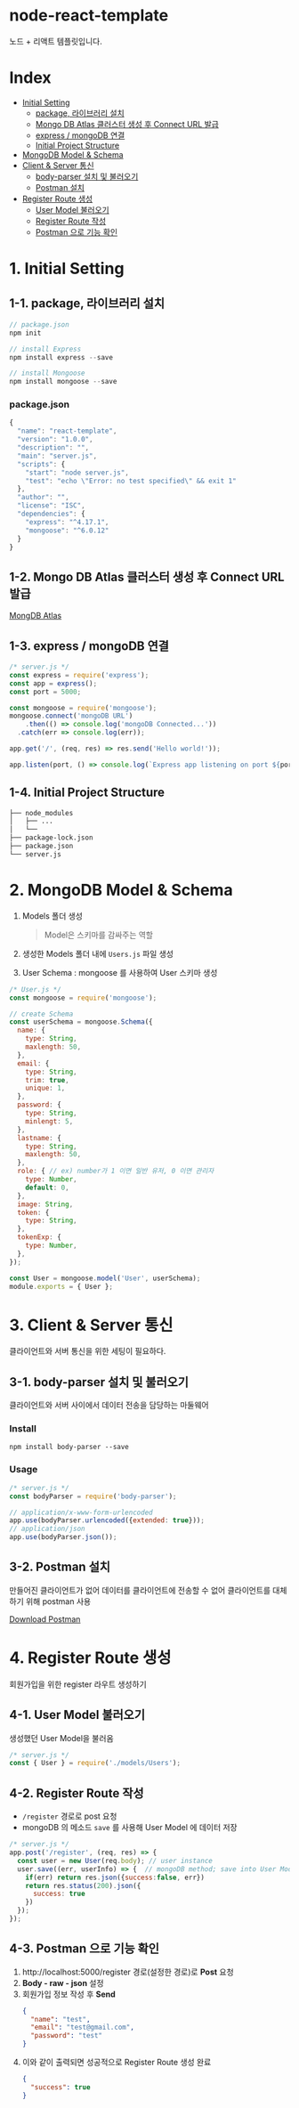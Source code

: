 # node-react-template
노드 + 리액트 템플릿입니다.

# Index
- [Initial Setting](#1.-initial-setting)
  - [package, 라이브러리 설치](#1-1.-package,-라이브러리-설치)
  - [Mongo DB Atlas 클러스터 생성 후 Connect URL 발급](#1-2.-mongo-db-atlas-클러스터-생성-후-cnnect-url-발급)
  - [express / mongoDB 연결](#1-3.-express-/-mongodb-연결)
  - [Initial Project Structure](#1-4.-initial-project-structure)
- [MongoDB Model & Schema](#2.-mongoDB-model-&-schema)
- [Client & Server 통신](#3.-client-&-server-통신)    
  - [body-parser 설치 및 불러오기](#3-1.-body-parser-설치-및-불러오기)    
  - [Postman 설치](#3-2.-postman-설치)
- [Register Route 생성](#4.-register-route-생성)    
  - [User Model 불러오기](#4-1.-user-model-불러오기)    
  - [Register Route 작성](#4-2.-register-route-작성)    
  - [Postman 으로 기능 확인](#4-3.-postman-으로-기능-확인)    


# 1. Initial Setting
## 1-1. package, 라이브러리 설치

```jsx
// package.json
npm init

// install Express
npm install express --save

// install Mongoose 
npm install mongoose --save
```

### package.json
```jsx
{
  "name": "react-template",
  "version": "1.0.0",
  "description": "",
  "main": "server.js",
  "scripts": {
    "start": "node server.js",
    "test": "echo \"Error: no test specified\" && exit 1"
  },
  "author": "",
  "license": "ISC",
  "dependencies": {
    "express": "^4.17.1",
    "mongoose": "^6.0.12"
  }
}
```

## 1-2. Mongo DB Atlas 클러스터 생성 후 Connect URL 발급
[MongDB Atlas](http://www.mongodb.com/)

## 1-3. express / mongoDB 연결

```jsx
/* server.js */
const express = require('express');
const app = express();
const port = 5000;

const mongoose = require('mongoose');
mongoose.connect('mongoDB URL')
	.then(() => console.log('mongoDB Connected...'))
  .catch(err => console.log(err));

app.get('/', (req, res) => res.send('Hello world!'));

app.listen(port, () => console.log(`Express app listening on port ${port}!`));
```

## 1-4. Initial Project Structure

```bash
├── node_modules
│   ├── ...
│   └── 
├── package-lock.json
├── package.json
└── server.js
```

# 2. MongoDB Model & Schema

1. Models 폴더 생성 
    
    > Model은 스키마를 감싸주는 역할
2. 생성한 Models 폴더 내에 ```Users.js``` 파일 생성
2. User Schema 
:  mongoose 를 사용하여 User 스키마 생성

```jsx
/* User.js */
const mongoose = require('mongoose');

// create Schema
const userSchema = mongoose.Schema({
  name: {
    type: String,
    maxlength: 50,
  },
  email: {
    type: String,
    trim: true,
    unique: 1,
  },
  password: {
    type: String,
    minlengt: 5,
  },
  lastname: {
    type: String,
    maxlength: 50,
  },
  role: { // ex) number가 1 이면 일반 유저, 0 이면 관리자
    type: Number,
    default: 0,
  },
  image: String,
  token: {
    type: String,
  },
  tokenExp: {
    type: Number,
  },
});

const User = mongoose.model('User', userSchema);
module.exports = { User };
```

# 3. Client & Server 통신
클라이언트와 서버 통신을 위한 세팅이 필요하다.
## 3-1. body-parser 설치 및 불러오기
클라이언트와 서버 사이에서 데이터 전송을 담당하는 마둘웨어
### Install
```
npm install body-parser --save
```

### Usage
```js
/* server.js */
const bodyParser = require('body-parser');

// application/x-www-form-urlencoded
app.use(bodyParser.urlencoded({extended: true}));
// application/json
app.use(bodyParser.json());
```
## 3-2. Postman 설치
만들어진 클라이언트가 없어 데이터를 클라이언트에 전송할 수 없어 클라이언트를 대체하기 위해 postman 사용

[Download Postman](https://www.postman.com/downloads/)


# 4. Register Route 생성
회원가입을 위한 register 라우트 생성하기

## 4-1. **User Model** 불러오기
생성했던 User Model을 불러옴
```js
/* server.js */
const { User } = require('./models/Users'); 
```

## 4-2. Register Route 작성    
- ```/register``` 경로로 post 요청    
- mongoDB 의 메소드 ```save``` 를 사용해 User Model 에 데이터 저장
```js
/* server.js */
app.post('/register', (req, res) => {
  const user = new User(req.body); // user instance
  user.save((err, userInfo) => {  // mongoDB method; save into User Model 
    if(err) return res.json({success:false, err})
    return res.status(200).json({
      success: true
    })
  });
});
```

## 4-3. Postman 으로 기능 확인
1. http://localhost:5000/register 경로(설정한 경로)로 **Post** 요청
2. **Body - raw - json** 설정
3. 회원가입 정보 작성 후 **Send**
    ```json
    {
      "name": "test",
      "email": "test@gmail.com",
      "password": "test"
    }
    ```
4. 이와 같이 출력되면 성공적으로 Register Route 생성 완료
    ```json
    {
      "success": true
    }
    ```